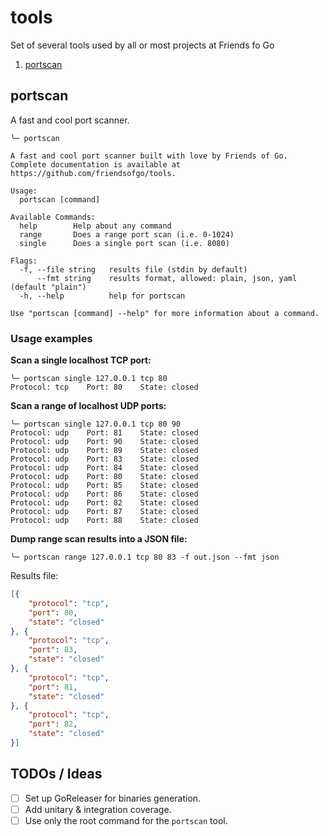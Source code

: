 # tools
Set of several tools used by all or most projects at Friends fo Go

1. [portscan](#portscan)

## portscan

A fast and cool port scanner.

```shell script
╰─ portscan

A fast and cool port scanner built with love by Friends of Go.
Complete documentation is available at https://github.com/friendsofgo/tools.

Usage:
  portscan [command]

Available Commands:
  help        Help about any command
  range       Does a range port scan (i.e. 0-1024)
  single      Does a single port scan (i.e. 8080)

Flags:
  -f, --file string   results file (stdin by default)
      --fmt string    results format, allowed: plain, json, yaml (default "plain")
  -h, --help          help for portscan

Use "portscan [command] --help" for more information about a command.
```

### Usage examples

**Scan a single localhost TCP port:**

```shell script
╰─ portscan single 127.0.0.1 tcp 80
Protocol: tcp    Port: 80    State: closed
```

**Scan a range of localhost UDP ports:**

```shell script
╰─ portscan single 127.0.0.1 tcp 80 90
Protocol: udp    Port: 81    State: closed
Protocol: udp    Port: 90    State: closed
Protocol: udp    Port: 89    State: closed
Protocol: udp    Port: 83    State: closed
Protocol: udp    Port: 84    State: closed
Protocol: udp    Port: 80    State: closed
Protocol: udp    Port: 85    State: closed
Protocol: udp    Port: 86    State: closed
Protocol: udp    Port: 82    State: closed
Protocol: udp    Port: 87    State: closed
Protocol: udp    Port: 88    State: closed
```

**Dump range scan results into a JSON file:**

```shell script
╰─ portscan range 127.0.0.1 tcp 80 83 -f out.json --fmt json
```

Results file:

```json
[{
	"protocol": "tcp",
	"port": 80,
	"state": "closed"
}, {
	"protocol": "tcp",
	"port": 83,
	"state": "closed"
}, {
	"protocol": "tcp",
	"port": 81,
	"state": "closed"
}, {
	"protocol": "tcp",
	"port": 82,
	"state": "closed"
}]
```

## TODOs / Ideas

- [ ] Set up GoReleaser for binaries generation.
- [ ] Add unitary & integration coverage.
- [ ] Use only the root command for the `portscan` tool.